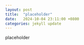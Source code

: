 ```yaml
---
layout: post
title:  "placeholder"
date:   2024-10-04 23:11:00 +0800
categories: jekyll update
---
```


placeholder
